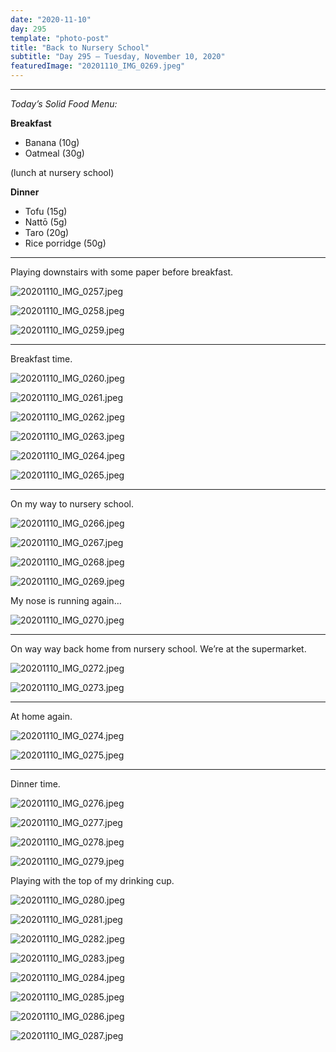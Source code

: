 ```yaml
---
date: "2020-11-10"
day: 295
template: "photo-post"
title: "Back to Nursery School"
subtitle: "Day 295 – Tuesday, November 10, 2020"
featuredImage: "20201110_IMG_0269.jpeg"
---
```


<hr />

_Today’s Solid Food Menu:_

**Breakfast**

- Banana (10g)
- Oatmeal (30g)

(lunch at nursery school)

**Dinner**

- Tofu (15g)
- Nattō (5g)
- Taro (20g)
- Rice porridge (50g)

<hr />

Playing downstairs with some paper before breakfast.

![20201110_IMG_0257.jpeg](20201110_IMG_0257.jpeg)

![20201110_IMG_0258.jpeg](20201110_IMG_0258.jpeg)

![20201110_IMG_0259.jpeg](20201110_IMG_0259.jpeg)

<hr />

Breakfast time.

![20201110_IMG_0260.jpeg](20201110_IMG_0260.jpeg)

![20201110_IMG_0261.jpeg](20201110_IMG_0261.jpeg)

![20201110_IMG_0262.jpeg](20201110_IMG_0262.jpeg)

![20201110_IMG_0263.jpeg](20201110_IMG_0263.jpeg)

![20201110_IMG_0264.jpeg](20201110_IMG_0264.jpeg)

![20201110_IMG_0265.jpeg](20201110_IMG_0265.jpeg)

<hr />

On my way to nursery school.

![20201110_IMG_0266.jpeg](20201110_IMG_0266.jpeg)

![20201110_IMG_0267.jpeg](20201110_IMG_0267.jpeg)

![20201110_IMG_0268.jpeg](20201110_IMG_0268.jpeg)

![20201110_IMG_0269.jpeg](20201110_IMG_0269.jpeg)

My nose is running again…

![20201110_IMG_0270.jpeg](20201110_IMG_0270.jpeg)

<hr />

On way way back home from nursery school. We’re at the supermarket.

![20201110_IMG_0272.jpeg](20201110_IMG_0272.jpeg)

![20201110_IMG_0273.jpeg](20201110_IMG_0273.jpeg)

<hr />

At home again.

![20201110_IMG_0274.jpeg](20201110_IMG_0274.jpeg)

![20201110_IMG_0275.jpeg](20201110_IMG_0275.jpeg)

<hr />

Dinner time.

![20201110_IMG_0276.jpeg](20201110_IMG_0276.jpeg)

![20201110_IMG_0277.jpeg](20201110_IMG_0277.jpeg)

![20201110_IMG_0278.jpeg](20201110_IMG_0278.jpeg)

![20201110_IMG_0279.jpeg](20201110_IMG_0279.jpeg)

Playing with the top of my drinking cup.

![20201110_IMG_0280.jpeg](20201110_IMG_0280.jpeg)

![20201110_IMG_0281.jpeg](20201110_IMG_0281.jpeg)

![20201110_IMG_0282.jpeg](20201110_IMG_0282.jpeg)

![20201110_IMG_0283.jpeg](20201110_IMG_0283.jpeg)

![20201110_IMG_0284.jpeg](20201110_IMG_0284.jpeg)

![20201110_IMG_0285.jpeg](20201110_IMG_0285.jpeg)

![20201110_IMG_0286.jpeg](20201110_IMG_0286.jpeg)

![20201110_IMG_0287.jpeg](20201110_IMG_0287.jpeg)
